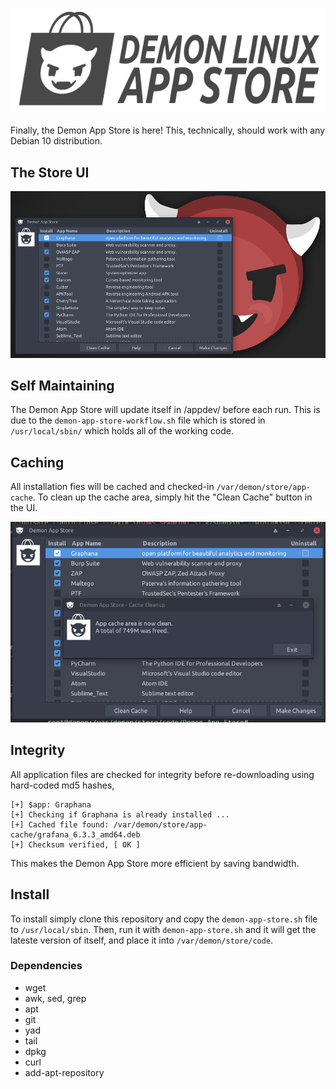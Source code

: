 ![Demon App Store Logo](images/app-store-logo.png)

Finally, the Demon App Store is here! This, technically, should work with any Debian 10 distribution.
## The Store UI
![Demon App Store Screenshot](images/screenshot-app-store.png)

## Self Maintaining
The Demon App Store will update itself in /appdev/ before each run. This is due to the ```demon-app-store-workflow.sh``` file which is stored in ```/usr/local/sbin/``` which holds all of the working code.

## Caching
All installation fies will be cached and checked-in `/var/demon/store/app-cache`. To clean up the cache area, simply hit the "Clean Cache" button in the UI.

![Demon App Store Screenshot](images/store-cleanup.png)

## Integrity
All application files are checked for integrity before re-downloading using hard-coded md5 hashes,
```
[+] $app: Graphana
[+] Checking if Graphana is already installed ...
[+] Cached file found: /var/demon/store/app-cache/grafana_6.3.3_amd64.deb
[+] Checksum verified, [ OK ]
```
This makes the Demon App Store more efficient by saving bandwidth.

## Install 
To install simply clone this repository and copy the `demon-app-store.sh` file to `/usr/local/sbin`.
Then, run it with `demon-app-store.sh` and it will get the lateste version of itself, and place it into `/var/demon/store/code`.

### Dependencies
* wget
* awk, sed, grep
* apt
* git
* yad
* tail
* dpkg
* curl
* add-apt-repository
